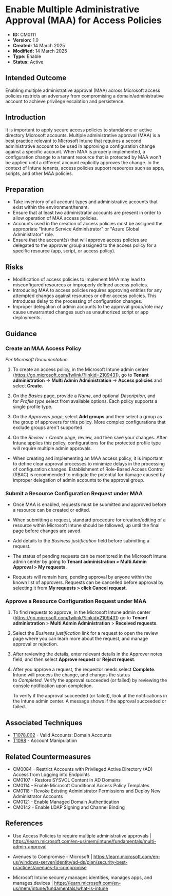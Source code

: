 # Enable Multiple Administrative Approval (MAA) for Access Policies

* **ID:** CM0111
* **Version:** 1.0
* **Created:** 14 March 2025
* **Modified:** 14 March 2025
* **Type:** Enable
* **Status:** Active

## Intended Outcome

Enabling multiple administrative approval (MAA) across Microsoft access policies restricts an adversary from compromising a domain/administrative account to achieve privilege escalation and persistence.

## Introduction

It is important to apply secure access policies to standalone or active directory Microsoft accounts. Multiple administrative approval (MAA) is a best practice relevant to Microsoft Intune that requires a second administrative account to be used in approving a configuration change against a specific account. When MAA is properly implemented, a configuration change to a tenant resource that is protected by MAA won't be applied until a different account explicitly approves the change. In the context of Intune tenants, access policies support resources such as apps, scripts, and other MAA policies.

## Preparation

- Take inventory of all account types and administrative accounts that exist within the environment/tenant.
- Ensure that at least two administrator accounts are present in order to allow operation of MAA access policies.
- Accounts used in the creation of access policies must be assigned the appropriate "Intune Service Administrator" or "Azure Global Administrator" role.
- Ensure that the account(s) that will approve access policies are delegated to the approver group assigned to the access policy for a specific resource (app, script, or access policy).

## Risks

- Modification of access policies to implement MAA may lead to misconfigured resources or improperly defined access policies.
- Introducing MAA to access policies requires approving entities for any attempted changes against resources or other access policies. This introduces delay to the processing of configuration changes.
- Improper delegation of admin accounts to the approval group/role may cause unwarranted changes such as unauthorized script or app deployments.

## Guidance

### Create an MAA Access Policy

*Per Microsoft Documentation*

1. To create an access policy, in the Microsoft Intune admin center (<https://go.microsoft.com/fwlink/?linkid=2109431>), go to **Tenant administration** -> **Multi Admin Administration** -> **Access policies** and select **Create**.
    
2. On the _Basics_ page, provide a _Name_, and optional _Description_, and for _Profile type_ select from available options. Each policy supports a single profile type.
    
3. On the _Approvers page_, select **Add groups** and then select a group as the group of approvers for this policy. More complex configurations that exclude groups aren't supported.
    
4. On the _Review + Create_ page, review, and then save your changes. After Intune applies this policy, configurations for the protected profile type will require multiple admin approvals.

- When creating and implementing an MAA access policy, it is important to define clear approval processes to minimize delays in the processing of configuration changes. Establishment of Role-Based Access Control (RBAC) is recommended to mitigate the potential for damage caused by improper delegation of admin accounts to the approval group.

### Submit a Resource Configuration Request under MAA

- Once MAA is enabled, requests must be submitted and approved before a resource can be created or edited.

- When submitting a request, standard procedure for creation/editing of a resource within Microsoft Intune should be followed, up until the final page before changes are saved.

- Add details to the *Business justification* field before submitting a request.

- The status of pending requests can be monitored in the Microsoft Intune admin center by going to **Tenant administration > Multi Admin Approval > My requests**.

- Requests will remain here, pending approval by anyone within the known list of approvers. Requests can be cancelled before approval by selecting it from **My requests > click Cancel request**.

### Approve a Resource Configuration Request under MAA

1. To find requests to approve, in the Microsoft Intune admin center (<https://go.microsoft.com/fwlink/?linkid=2109431>) go to **Tenant administration** > **Multi Admin Administration** > **Received requests**.
    
2. Select the _Business justification_ link for a request to open the review page where you can learn more about the request, and manage approval or rejection.
    
3. After reviewing the details, enter relevant details in the Approver notes field, and then select **Approve request** or **Reject request**.
    
4. After you approve a request, the requestor needs select **Complete**. Intune will process the change, and changes the status to _Completed._ Verify the approval succeeded (or failed) by reviewing the console notification upon completion.
    
    To verify if the approval succeeded (or failed), look at the notifications in the Intune admin center. A message shows if the approval succeeded or failed.

## Associated Techniques

- [T1078.002](https://attack.mitre.org/techniques/T1078/002/) - Valid Accounts: Domain Accounts
- [T1098](https://attack.mitre.org/techniques/T1098/) - Account Manipulation

## Related Countermeasures

- CM0084 - Restrict Accounts with Privileged Active Directory (AD) Access from Logging into Endpoints
- CM0107 - Restore SYSVOL Content in AD Domains
- CM0114 - Enable Microsoft Conditional Access Policy Templates
- CM0118 - Revoke Existing Administrator Permissions and Deploy New Administrator Accounts
- CM0121 - Enable Managed Domain Authentication
- CM0142 - Enable LDAP Signing and Channel Binding

## References

- Use Access Policies to require multiple administrative approvals | <https://learn.microsoft.com/en-us/mem/intune/fundamentals/multi-admin-approval>

- Avenues to Compromise - Microsoft | <https://learn.microsoft.com/en-us/windows-server/identity/ad-ds/plan/security-best-practices/avenues-to-compromise>

- Microsoft Intune securely manages identities, manages apps, and manages devices | <https://learn.microsoft.com/en-us/mem/intune/fundamentals/what-is-intune>
